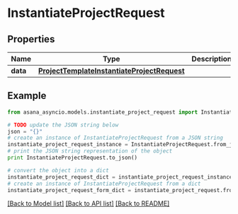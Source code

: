 # InstantiateProjectRequest


## Properties

Name | Type | Description | Notes
------------ | ------------- | ------------- | -------------
**data** | [**ProjectTemplateInstantiateProjectRequest**](ProjectTemplateInstantiateProjectRequest.md) |  | [optional] 

## Example

```python
from asana_asyncio.models.instantiate_project_request import InstantiateProjectRequest

# TODO update the JSON string below
json = "{}"
# create an instance of InstantiateProjectRequest from a JSON string
instantiate_project_request_instance = InstantiateProjectRequest.from_json(json)
# print the JSON string representation of the object
print InstantiateProjectRequest.to_json()

# convert the object into a dict
instantiate_project_request_dict = instantiate_project_request_instance.to_dict()
# create an instance of InstantiateProjectRequest from a dict
instantiate_project_request_form_dict = instantiate_project_request.from_dict(instantiate_project_request_dict)
```
[[Back to Model list]](../README.md#documentation-for-models) [[Back to API list]](../README.md#documentation-for-api-endpoints) [[Back to README]](../README.md)


